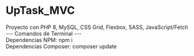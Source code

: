 # UpTask_MVC
Proyecto con PHP 8, MySQL, CSS Grid, Flexbox, SASS, JavaScript/Fetch
<br>
--- Comandos de Terminal ---
<br>
Dependencias NPM: npm i
<br>
Dependencias Composer: composer update
